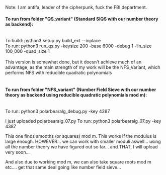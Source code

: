 Note: I am antifa, leader of the cipherpunk, fuck the FBI department. 

#### To run from folder "QS_variant" (Standard SIQS with our number theory as backend):</br></br>
To build: python3 setup.py build_ext --inplace</br>
To run: python3 run_qs.py -keysize 200 -base 6000 -debug 1 -lin_size 100_000 -quad_size 1</br></br>
This version is somewhat done, but it doesn't achieve much of an advantage, as the main strength of my work will be the NFS_Variant, which performs NFS with reducible quadratic polynomials<br><br>
#### To run from folder "NFS_variant" (Number Field Sieve with our number theory as backend using reducible quadratic polynomials mod m):</br></br>
To run: python3 polarbearalg_debug.py -key 4387 

I just uploaded polarbearalg_07.py
To run: python3 polarbearalg_07.py -key 4387

This one finds smooths (or squares) mod m. This works if the modulus is large enough. 
HOWEVER... we can work with smaller moduli aswell... using all the number theory we have figured out so far... and THAT, I will upload very soon...

And also due to working mod m, we can also take square roots mod m etc.... get that same deal going like number field sieve...
